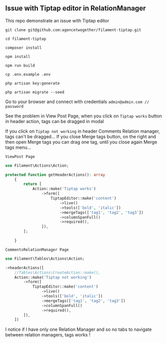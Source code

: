 ## Issue with Tiptap editor in RelationManager

This repo demonstrate an issue with Tiptap editor

```git clone git@github.com:agencetwogether/filament-tiptap.git```

```cd filament-tiptap```

```composer install```

```npm install```

```npm run build```

```cp .env.example .env```

```php artisan key:generate```

```php artisan migrate --seed```

Go to your browser and connect with credentials
```admin@admin.com // password```

See the problem in View Post Page, when you click on `Tiptap works` button in header action, tags can be dragged in modal

If you click on `Tiptap not working` in header Comments Relation manager, tags can't be dragged... If you close Merge tags button, on the right and then open Merge tags you can drag one tag, until you close again Merge tags menu...

```ViewPost Page```
```php
use Filament\Actions\Action;

protected function getHeaderActions(): array
    {
        return [
            Action::make('Tiptap works')
                ->form([
                    TiptapEditor::make('content')
                        ->live()
                        ->tools(['bold', 'italic'])
                        ->mergeTags(['tag1', 'tag2', 'tag3'])
                        ->columnSpanFull()
                        ->required(),
                ]),
        ];

    }
```

```CommentsRelationManager Page```
```php
use Filament\Tables\Actions\Action;

->headerActions([
    //Tables\Actions\CreateAction::make(),
    Action::make('Tiptap not working')
        ->form([
            TiptapEditor::make('content')
                ->live()
                ->tools(['bold', 'italic'])
                ->mergeTags(['tag1', 'tag2', 'tag3'])
                ->columnSpanFull()
                ->required(),
        ]),
    ])
```

I notice if I have only one Relation Manager and so no tabs to navigate between relation managers, tags works !
